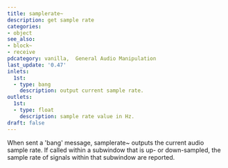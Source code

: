 ```yaml
---
title: samplerate~
description: get sample rate
categories:
- object
see_also:
- block~
- receive
pdcategory: vanilla,  General Audio Manipulation
last_update: '0.47'
inlets:
  1st:
  - type: bang
    description: output current sample rate.
outlets:
  1st:
  - type: float
    description: sample rate value in Hz.
draft: false
---
```

When sent a 'bang' message, samplerate~ outputs the current audio sample rate. If called within a subwindow that is up- or down-sampled, the sample rate of signals within that subwindow are reported.

